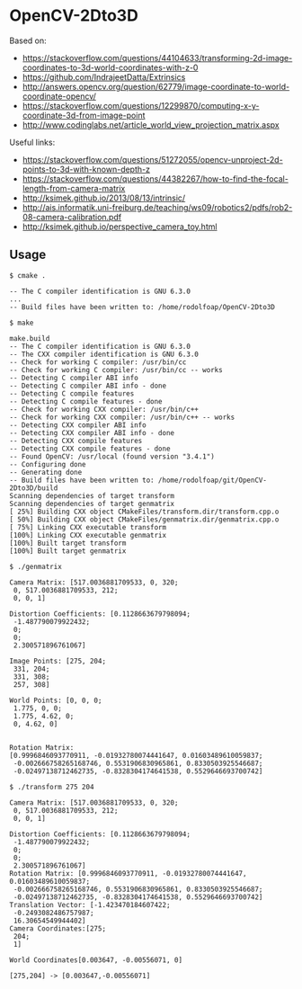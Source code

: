 # OpenCV-2Dto3D

Based on:

* https://stackoverflow.com/questions/44104633/transforming-2d-image-coordinates-to-3d-world-coordinates-with-z-0
* https://github.com/IndrajeetDatta/Extrinsics
* http://answers.opencv.org/question/62779/image-coordinate-to-world-coordinate-opencv/
* https://stackoverflow.com/questions/12299870/computing-x-y-coordinate-3d-from-image-point
* http://www.codinglabs.net/article_world_view_projection_matrix.aspx

Useful links:

* https://stackoverflow.com/questions/51272055/opencv-unproject-2d-points-to-3d-with-known-depth-z
* https://stackoverflow.com/questions/44382267/how-to-find-the-focal-length-from-camera-matrix
* http://ksimek.github.io/2013/08/13/intrinsic/
* http://ais.informatik.uni-freiburg.de/teaching/ws09/robotics2/pdfs/rob2-08-camera-calibration.pdf
* http://ksimek.github.io/perspective_camera_toy.html

## Usage
```
$ cmake .

-- The C compiler identification is GNU 6.3.0
...
-- Build files have been written to: /home/rodolfoap/OpenCV-2Dto3D

$ make

make.build
-- The C compiler identification is GNU 6.3.0
-- The CXX compiler identification is GNU 6.3.0
-- Check for working C compiler: /usr/bin/cc
-- Check for working C compiler: /usr/bin/cc -- works
-- Detecting C compiler ABI info
-- Detecting C compiler ABI info - done
-- Detecting C compile features
-- Detecting C compile features - done
-- Check for working CXX compiler: /usr/bin/c++
-- Check for working CXX compiler: /usr/bin/c++ -- works
-- Detecting CXX compiler ABI info
-- Detecting CXX compiler ABI info - done
-- Detecting CXX compile features
-- Detecting CXX compile features - done
-- Found OpenCV: /usr/local (found version "3.4.1")
-- Configuring done
-- Generating done
-- Build files have been written to: /home/rodolfoap/git/OpenCV-2Dto3D/build
Scanning dependencies of target transform
Scanning dependencies of target genmatrix
[ 25%] Building CXX object CMakeFiles/transform.dir/transform.cpp.o
[ 50%] Building CXX object CMakeFiles/genmatrix.dir/genmatrix.cpp.o
[ 75%] Linking CXX executable transform
[100%] Linking CXX executable genmatrix
[100%] Built target transform
[100%] Built target genmatrix

$ ./genmatrix

Camera Matrix: [517.0036881709533, 0, 320;
 0, 517.0036881709533, 212;
 0, 0, 1]

Distortion Coefficients: [0.1128663679798094;
 -1.487790079922432;
 0;
 0;
 2.300571896761067]

Image Points: [275, 204;
 331, 204;
 331, 308;
 257, 308]

World Points: [0, 0, 0;
 1.775, 0, 0;
 1.775, 4.62, 0;
 0, 4.62, 0]


Rotation Matrix:
[0.9996846093770911, -0.01932780074441647, 0.01603489610059837;
 -0.002666758265168746, 0.5531906830965861, 0.8330503925546687;
 -0.02497138712462735, -0.8328304174641538, 0.5529646693700742]

$ ./transform 275 204

Camera Matrix: [517.0036881709533, 0, 320;
 0, 517.0036881709533, 212;
 0, 0, 1]

Distortion Coefficients: [0.1128663679798094;
 -1.487790079922432;
 0;
 0;
 2.300571896761067]
Rotation Matrix: [0.9996846093770911, -0.01932780074441647, 0.01603489610059837;
 -0.002666758265168746, 0.5531906830965861, 0.8330503925546687;
 -0.02497138712462735, -0.8328304174641538, 0.5529646693700742]
Translation Vector: [-1.423470184607422;
 -0.2493082486757987;
 16.30654549944402]
Camera Coordinates:[275;
 204;
 1]

World Coordinates[0.003647, -0.00556071, 0]

[275,204] -> [0.003647,-0.00556071]
```

